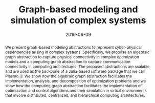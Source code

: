---
title: "Graph-based modeling and simulation of complex systems"
tags: []
authors: ['Jordan Jalving', 'Yankai Cao', 'Victor M Zavala']
publication_types: ['article-journal']
publication: "*Computers & Chemical Engineering 125, 134-154*"
abstract: "We present graph-based modeling abstractions to represent cyber-physical dependencies arising in complex systems. Specifically, we propose an algebraic graph abstraction to capture physical connectivity in complex optimization models and a computing graph abstraction to capture communication connectivity in computing architectures. The proposed abstractions are scalable and are used as the backbone of a Julia-based software package that we call Plasmo. jl. We show how the algebraic graph abstraction facilitates the implementation, analysis, and decomposition of optimization problems and we show how the computing graph abstraction facilitates the implementation of optimization and control algorithms and their simulation in virtual environments that involve distributed, centralized, and hierarchical computing architectures."
date: "2019-06-09"
publishDate: "2019-06-09"
url_pdf: "https://arxiv.org/pdf/1812.04983"
featured: false
projects: []
slides: ""
---
